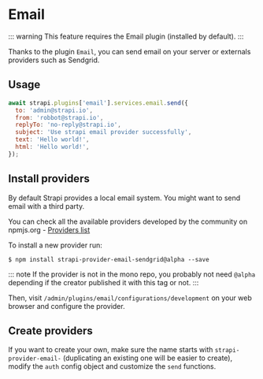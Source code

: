 # Email

::: warning
This feature requires the Email plugin (installed by default).
:::

Thanks to the plugin `Email`, you can send email on your server or externals providers such as Sendgrid.

## Usage

```js
await strapi.plugins['email'].services.email.send({
  to: 'admin@strapi.io',
  from: 'robbot@strapi.io',
  replyTo: 'no-reply@strapi.io',
  subject: 'Use strapi email provider successfully',
  text: 'Hello world!',
  html: 'Hello world!',
});
```

## Install providers

By default Strapi provides a local email system. You might want to send email with a third party.

You can check all the available providers developed by the community on npmjs.org - [Providers list](https://www.npmjs.com/search?q=strapi-provider-email-)

To install a new provider run:

```
$ npm install strapi-provider-email-sendgrid@alpha --save
```

::: note
If the provider is not in the mono repo, you probably not need `@alpha` depending if the creator published it with this tag or not.
:::

Then, visit `/admin/plugins/email/configurations/development` on your web browser and configure the provider.

## Create providers

If you want to create your own, make sure the name starts with `strapi-provider-email-` (duplicating an existing one will be easier to create), modify the `auth` config object and customize the `send` functions.
